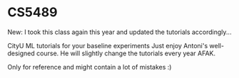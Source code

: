# CS5489

New: I took this class again this year and updated the tutorials accordingly...

CityU ML tutorials for your baseline experiments
Just enjoy Antoni's well-designed course. He will slightly change the tutorials every year AFAK.

Only for reference and might contain a lot of mistakes :)
